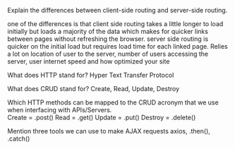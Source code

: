 Explain the differences between client-side routing and server-side routing. 

one of the differences is that client side routing takes a little longer to load initially but loads a majority of the data which makes for quicker links between pages without refreshing the browser. server side routing is quicker on the initial load but requires load time for each linked page. Relies a lot on location of user to the server, number of users accessing the server, user internet speed and how optimized your site

What does HTTP stand for? 
Hyper Text Transfer Protocol

What does CRUD stand for? 
Create, Read, Update, Destroy

Which HTTP methods can be mapped to the CRUD acronym that we use when interfacing with APIs/Servers.  
Create = .post() 
Read = .get() 
Update = .put() 
Destroy = .delete()

Mention three tools we can use to make AJAX requests 
axios, .then(), .catch()